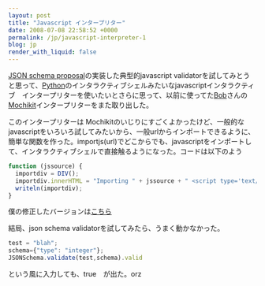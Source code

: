 ```yaml
---
layout: post
title: "Javascript インタープリター"
date: 2008-07-08 22:58:52 +0000
permalink: /jp/javascript-interpreter-1
blog: jp
render_with_liquid: false
---
```


[JSON schema proposal](http://www.json.org/json-schema-proposal/)の実装した典型的javascript validatorを試してみとうと思って、[Python](http://www.python.org/)のインタラクティブシェルみたいなjavascriptインタラクティブ　インタープリターを使いたいとさらに思って、以前に使ってた[Bob](http://bob.pythonmac.org/)さんの[Mochikit](http://mochikit.com)インタープリターをまた取り出した。

このインタープリターは Mochikitのいじりにすごくよかったけど、一般的なjavascriptをいろいろ試してみたいから、一般urlからインポートできるように、簡単な関数を作った。importjs(url)でどこからでも、javascriptをインポートして、インタラクティブシェルで直接触るようになった。コードは以下のよう

```javascript
function (jssource) {
  importdiv = DIV();
  importdiv.innerHTML = "Importing " + jssource + " <script type='text/javascript' src='" + jssource + "'></script>";
  writeln(importdiv);
}
```

僕の修正したバージョンは[こちら](http://static.ianlewis.org/prod/demos/files/interpreter/index.html)

結局、json schema validatorを試してみたら、うまく動かなかった。

```javascript
test = "blah";
schema={"type": "integer"};
JSONSchema.validate(test,schema).valid
```

という風に入力しても、true　が出た。orz